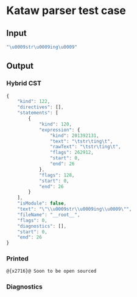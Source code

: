 # Kataw parser test case

## Input

`````js
"\u0009str\u0009ing\u0009"
`````

## Output

### Hybrid CST

```javascript
{
    "kind": 122,
    "directives": [],
    "statements": [
        {
            "kind": 120,
            "expression": {
                "kind": 201392131,
                "text": "\tstr\ting\t",
                "rawText": "\tstr\ting\t",
                "flags": 262912,
                "start": 0,
                "end": 26
            },
            "flags": 128,
            "start": 0,
            "end": 26
        }
    ],
    "isModule": false,
    "text": "\"\\u0009str\\u0009ing\\u0009\"",
    "fileName": "__root__",
    "flags": 0,
    "diagnostics": [],
    "start": 0,
    "end": 26
}
```

### Printed

```javascript
@{x2716}@ Soon to be open sourced
```

### Diagnostics

```javascript

```

